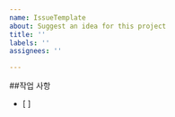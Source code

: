 ```yaml
---
name: IssueTemplate
about: Suggest an idea for this project
title: ''
labels: ''
assignees: ''

---
```


##작업 사항
 - [ ] 
